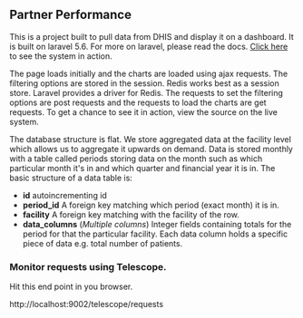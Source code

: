 ## Partner Performance

This is a project built to pull data from DHIS and display it on a dashboard. It is built on laravel 5.6. For more on laravel, please read the docs. [Click here](https://partnerperformance.org) to see the system in action.

The page loads initially and the charts are loaded using ajax requests. The filtering options are stored in the session. Redis works best as a session store. Laravel provides a driver for Redis. The requests to set the filtering options are post requests and the requests to load the charts are get requests. To get a chance to see it in action, view the source on the live system.

The database structure is flat. We store aggregated data at the facility level which allows us to aggregate it upwards on demand. Data is stored monthly with a table called periods storing data on the month such as which particular month it's in and which quarter and financial year it is in. The basic structure of a data table is:
- **id** autoincrementing id
- **period_id** A foreign key matching which period (exact month) it is in.
- **facility** A foreign key matching with the facility of the row.
- **data_columns** (*Multiple columns*) Integer fields containing totals for the period for that the particular facility. Each data column holds a specific piece of data e.g. total number of patients.

### Monitor requests using Telescope.

Hit this end point in you browser.

http://localhost:9002/telescope/requests